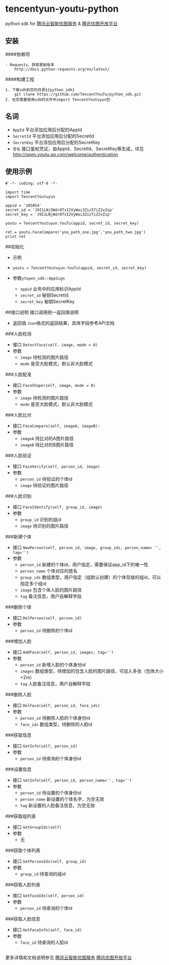 # tencentyun-youtu-python

python sdk for [腾讯云智能优图服务](http://www.qcloud.com/product/fr.html) & [腾讯优图开放平台](http://open.youtu.qq.com)

## 安装

####依赖项
```
- Requests，获取更新版本
	http://docs.python-requests.org/en/latest/
```
####构建工程
```
1. 下载sdk到您的目录${python_sdk}
	git clone https://github.com/TencentYouTu/python_sdk.git
2. 在您需要使用sdk的文件中import TencentYoutuyun包
```

## 名词

- `AppId` 平台添加应用后分配的AppId
- `SecretId` 平台添加应用后分配的SecretId
- `SecretKey` 平台添加应用后分配的SecretKey
- `签名` 接口鉴权凭证，由AppId、SecretId、SecretKey等生成，详见<http://open.youtu.qq.com/welcome/authentication>


## 使用示例
```
# -*- coding: utf-8 -*-

import time
import TencentYoutuyun

appid = '105054'
secret_id = 'J9I1LNj5Wdr8TxI2VyWai3Ziz5TiZ2vZsp'
secret_key = 'J9I1LNjWdr8TxI2VyWai3ZizTiZ2vZsp'

youtu = TencentYoutuyun.YouTu(appid, secret_id, secret_key)

ret = youtu.FaceCompare('you_path_one.jpg','you_path_two.jpg')
print ret
```

##初始化
- 示例
- `youtu = TencentYoutuyun.YouTu(appid, secret_id, secret_key)`

- 参数`ytopen_sdk::AppSign`
	- `appid` 业务中的应用标识AppId
	- `secret_id` 秘钥SecretId
	- `secret_key` 秘钥SecretKey

##接口说明
接口调用统一返回值说明
- 返回值
	`Json`格式的返回结果，具体字段参考API文档
	
###人脸检测
- 接口
`DetectFace(self, image, mode = 0)`
- 参数
	- `image` 待检测的图片路径
	- `mode` 是否大脸模式，默认非大脸模式

###人脸配准
- 接口
`FaceShape(self, image, mode = 0)`
- 参数
	- `image` 待检测的图片路径
	- `mode` 是否大脸模式，默认非大脸模式

###人脸比对
- 接口
`FaceCompare(self, imageA, imageB):`
- 参数
	- `imageA` 待比对的A图片路径
	- `imageB` 待比对的B图片路径

###人脸验证
- 接口
`FaceVerify(self, person_id, image)`
- 参数
	- `person_id` 待验证的个体id
	- `image` 待验证的图片路径

###人脸识别
- 接口
`FaceIdentify(self, group_id, image)`
- 参数
	- `group_id` 识别的组id
	- `image` 待识别的图片路径

###新建个体
- 接口
        `NewPerson(self, person_id, image, group_ids, person_name= '', tag='')`
- 参数
	- `person_id` 新建的个体id，用户指定，需要保证app_id下的唯一性
	- `person_name` 个体对应的姓名
	- `group_ids` 数组类型，用户指定（组默认创建）的个体存放的组id，可以指定多个组id
	- `image` 包含个体人脸的图片路径
	- `tag` 备注信息，用户自解释字段

###删除个体
- 接口
`DelPerson(self, person_id)`
- 参数
	- `person_id` 待删除的个体id

###增加人脸
- 接口
`AddFace(self, person_id, images, tag='')`
- 参数
	- `person_id` 新增人脸的个体身份id
	- `images` 数组类型，待增加的包含人脸的图片路径，可加入多张（包体大小<2m）
	-  `tag` 人脸备注信息，用户自解释字段

###删除人脸
- 接口
`DelFace(self, person_id, face_ids)`
- 参数
	- `person_id` 待删除人脸的个体身份id
	- `face_ids` 数组类型，待删除的人脸id

###获取信息
- 接口
`GetInfo(self, person_id)`
- 参数
	- `person_id` 待查询的个体身份id

###设置信息
- 接口
`SetInfo(self, person_id, person_name='', tag='')`
- 参数
	- `person_id` 待设置的个体身份id
	- `person_name` 新设置的个体名字，为空无效
	-  `tag` 新设置的人脸备注信息，为空无效

###获取组列表
- 接口
`GetGroupIds(self)`
- 参数
	- 无

###获取个体列表
- 接口
`GetPersonIds(self, group_id)`
- 参数
	- `group_id` 待查询的组id

###获取人脸列表
- 接口
`GetFaceIds(self, person_id)`
- 参数
	- `person_id` 待查询的个体id

###获取人脸信息
- 接口
`GetFaceInfo(self, face_id)`
- 参数
	- `face_id` 待查询的人脸id

```
```
更多详情和文档说明参见
[腾讯云智能优图服务](http://www.qcloud.com/product/fr.html)
[腾讯优图开放平台](http://open.youtu.qq.com)